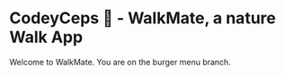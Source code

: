 # CodeyCeps 🍄 - WalkMate, a nature Walk App
Welcome to WalkMate. You are on the burger menu branch.
